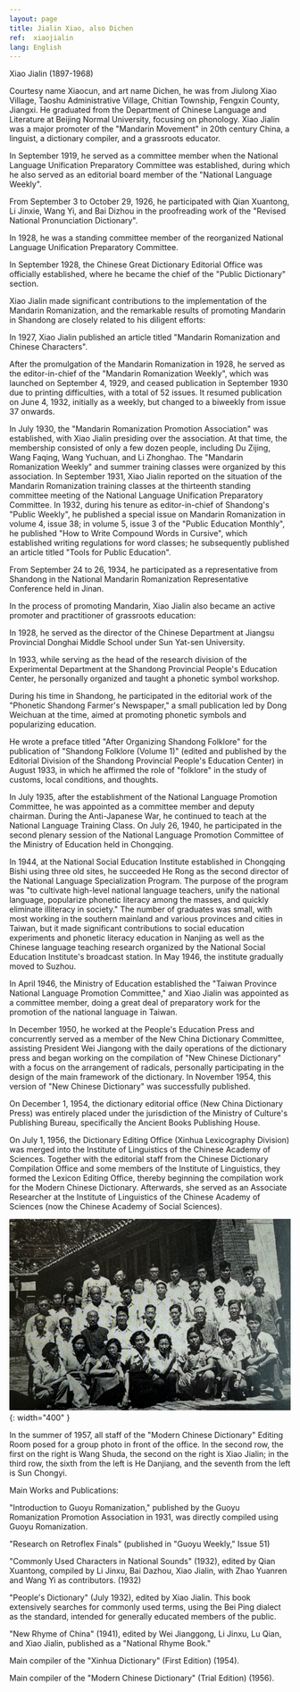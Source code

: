 ```yaml
---
layout: page
title: Jialin Xiao, also Dichen
ref:  xiaojialin
lang: English
---
```


Xiao Jialin (1897-1968)

Courtesy name Xiaocun, and art name Dichen, he was from Jiulong Xiao Village, Taoshu Administrative Village, Chitian Township, Fengxin County, Jiangxi. He graduated from the Department of Chinese Language and Literature at Beijing Normal University, focusing on phonology. Xiao Jialin was a major promoter of the "Mandarin Movement" in 20th century China, a linguist, a dictionary compiler, and a grassroots educator.

In September 1919, he served as a committee member when the National Language Unification Preparatory Committee was established, during which he also served as an editorial board member of the "National Language Weekly".

From September 3 to October 29, 1926, he participated with Qian Xuantong, Li Jinxie, Wang Yi, and Bai Dizhou in the proofreading work of the "Revised National Pronunciation Dictionary".

In 1928, he was a standing committee member of the reorganized National Language Unification Preparatory Committee.

In September 1928, the Chinese Great Dictionary Editorial Office was officially established, where he became the chief of the "Public Dictionary" section.

Xiao Jialin made significant contributions to the implementation of the Mandarin Romanization, and the remarkable results of promoting Mandarin in Shandong are closely related to his diligent efforts:

In 1927, Xiao Jialin published an article titled "Mandarin Romanization and Chinese Characters".

After the promulgation of the Mandarin Romanization in 1928, he served as the editor-in-chief of the "Mandarin Romanization Weekly", which was launched on September 4, 1929, and ceased publication in September 1930 due to printing difficulties, with a total of 52 issues. It resumed publication on June 4, 1932, initially as a weekly, but changed to a biweekly from issue 37 onwards.

In July 1930, the "Mandarin Romanization Promotion Association" was established, with Xiao Jialin presiding over the association. At that time, the membership consisted of only a few dozen people, including Du Zijing, Wang Faqing, Wang Yuchuan, and Li Zhonghao. The "Mandarin Romanization Weekly" and summer training classes were organized by this association. In September 1931, Xiao Jialin reported on the situation of the Mandarin Romanization training classes at the thirteenth standing committee meeting of the National Language Unification Preparatory Committee. In 1932, during his tenure as editor-in-chief of Shandong's "Public Weekly", he published a special issue on Mandarin Romanization in volume 4, issue 38; in volume 5, issue 3 of the "Public Education Monthly", he published "How to Write Compound Words in Cursive", which established writing regulations for word classes; he subsequently published an article titled "Tools for Public Education".

From September 24 to 26, 1934, he participated as a representative from Shandong in the National Mandarin Romanization Representative Conference held in Jinan.

In the process of promoting Mandarin, Xiao Jialin also became an active promoter and practitioner of grassroots education:

In 1928, he served as the director of the Chinese Department at Jiangsu Provincial Donghai Middle School under Sun Yat-sen University.

In 1933, while serving as the head of the research division of the Experimental Department at the Shandong Provincial People's Education Center, he personally organized and taught a phonetic symbol workshop.

During his time in Shandong, he participated in the editorial work of the "Phonetic Shandong Farmer's Newspaper," a small publication led by Dong Weichuan at the time, aimed at promoting phonetic symbols and popularizing education.

He wrote a preface titled "After Organizing Shandong Folklore" for the publication of "Shandong Folklore (Volume 1)" (edited and published by the Editorial Division of the Shandong Provincial People's Education Center) in August 1933, in which he affirmed the role of "folklore" in the study of customs, local conditions, and thoughts.

In July 1935, after the establishment of the National Language Promotion Committee, he was appointed as a committee member and deputy chairman. During the Anti-Japanese War, he continued to teach at the National Language Training Class. On July 26, 1940, he participated in the second plenary session of the National Language Promotion Committee of the Ministry of Education held in Chongqing.

In 1944, at the National Social Education Institute established in Chongqing Bishi using three old sites, he succeeded He Rong as the second director of the National Language Specialization Program. The purpose of the program was "to cultivate high-level national language teachers, unify the national language, popularize phonetic literacy among the masses, and quickly eliminate illiteracy in society." The number of graduates was small, with most working in the southern mainland and various provinces and cities in Taiwan, but it made significant contributions to social education experiments and phonetic literacy education in Nanjing as well as the Chinese language teaching research organized by the National Social Education Institute's broadcast station. In May 1946, the institute gradually moved to Suzhou.

In April 1946, the Ministry of Education established the "Taiwan Province National Language Promotion Committee," and Xiao Jialin was appointed as a committee member, doing a great deal of preparatory work for the promotion of the national language in Taiwan.

In December 1950, he worked at the People's Education Press and concurrently served as a member of the New China Dictionary Committee, assisting President Wei Jiangong with the daily operations of the dictionary press and began working on the compilation of "New Chinese Dictionary" with a focus on the arrangement of radicals, personally participating in the design of the main framework of the dictionary. In November 1954, this version of "New Chinese Dictionary" was successfully published.

On December 1, 1954, the dictionary editorial office (New China Dictionary Press) was entirely placed under the jurisdiction of the Ministry of Culture's Publishing Bureau, specifically the Ancient Books Publishing House.

On July 1, 1956, the Dictionary Editing Office (Xinhua Lexicography Division) was merged into the Institute of Linguistics of the Chinese Academy of Sciences. Together with the editorial staff from the Chinese Dictionary Compilation Office and some members of the Institute of Linguistics, they formed the Lexicon Editing Office, thereby beginning the compilation work for the Modern Chinese Dictionary. Afterwards, she served as an Associate Researcher at the Institute of Linguistics of the Chinese Academy of Sciences (now the Chinese Academy of Social Sciences).

![image](/assets/imgs/modern_chinese_dictionary_editors.jpg "In the summer of 1957, all members of the Modern Chinese Dictionary editorial office took a group photo in front of the office.") {: width="400" }

In the summer of 1957, all staff of the "Modern Chinese Dictionary" Editing Room posed for a group photo in front of the office. In the second row, the first on the right is Wang Shuda, the second on the right is Xiao Jialin; in the third row, the sixth from the left is He Danjiang, and the seventh from the left is Sun Chongyi.

Main Works and Publications:

"Introduction to Guoyu Romanization," published by the Guoyu Romanization Promotion Association in 1931, was directly compiled using Guoyu Romanization.

"Research on Retroflex Finals" (published in "Guoyu Weekly," Issue 51)

"Commonly Used Characters in National Sounds" (1932), edited by Qian Xuantong, compiled by Li Jinxu, Bai Dazhou, Xiao Jialin, with Zhao Yuanren and Wang Yi as contributors. (1932)

"People's Dictionary" (July 1932), edited by Xiao Jialin. This book extensively searches for commonly used terms, using the Bei Ping dialect as the standard, intended for generally educated members of the public.

"New Rhyme of China" (1941), edited by Wei Jianggong, Li Jinxu, Lu Qian, and Xiao Jialin, published as a "National Rhyme Book."

Main compiler of the "Xinhua Dictionary" (First Edition) (1954).

Main compiler of the "Modern Chinese Dictionary" (Trial Edition) (1956).